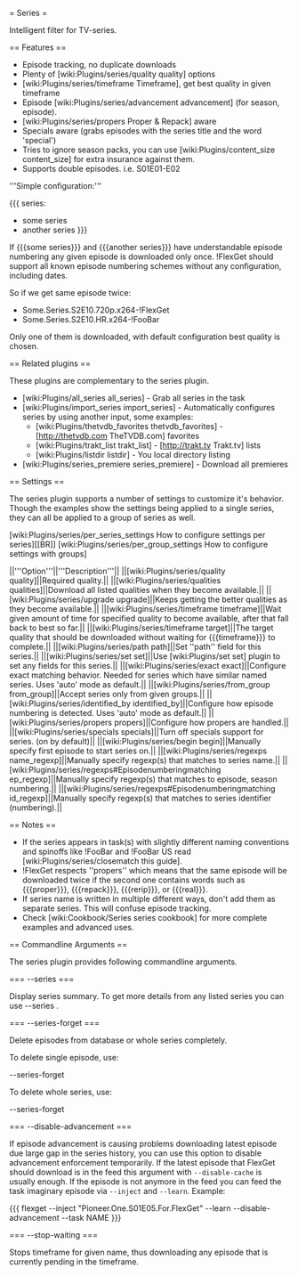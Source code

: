 = Series =

Intelligent filter for TV-series.

== Features ==

 * Episode tracking, no duplicate downloads
 * Plenty of [wiki:Plugins/series/quality quality] options
 * [wiki:Plugins/series/timeframe Timeframe], get best quality in given timeframe
 * Episode [wiki:Plugins/series/advancement advancement] (for season, episode).
 * [wiki:Plugins/series/propers Proper & Repack] aware
 * Specials aware (grabs episodes with the series title and the word 'special')
 * Tries to ignore season packs, you can use [wiki:Plugins/content_size content_size] for extra insurance against them.
 * Supports double episodes. i.e. S01E01-E02

'''Simple configuration:'''

{{{
series:
  - some series
  - another series
}}}

If {{{some series}}} and {{{another series}}} have understandable episode
numbering any given episode is downloaded only once. !FlexGet should support all known episode numbering schemes without any configuration, including dates.

So if we get same episode twice:

 * Some.Series.S2E10.720p.x264-!FlexGet
 * Some.Series.S2E10.HR.x264-!FooBar

Only one of them is downloaded, with default configuration best quality is chosen.

== Related plugins ==

These plugins are complementary to the series plugin.

 * [wiki:Plugins/all_series all_series] - Grab all series in the task
 * [wiki:Plugins/import_series import_series] - Automatically configures series by using another input, some examples:
   * [wiki:Plugins/thetvdb_favorites thetvdb_favorites] - [http://thetvdb.com TheTVDB.com] favorites
   * [wiki:Plugins/trakt_list trakt_list] - [http://trakt.tv Trakt.tv] lists
   * [wiki:Plugins/listdir listdir] - You local directory listing
 * [wiki:Plugins/series_premiere series_premiere] - Download all premieres

== Settings ==

The series plugin supports a number of settings to customize it's behavior. Though the examples show the settings being applied to a single series, they can all be applied to a group of series as well.

[wiki:Plugins/series/per_series_settings How to configure settings per series][[BR]]
[wiki:Plugins/series/per_group_settings How to configure settings with groups]

||'''Option'''||'''Description'''||
||[wiki:Plugins/series/quality quality]||Required quality.||
||[wiki:Plugins/series/qualities qualities]||Download all listed qualities when they become available.||
||[wiki:Plugins/series/upgrade upgrade]||Keeps getting the better qualities as they become available.||
||[wiki:Plugins/series/timeframe timeframe]||Wait given amount of time for specified quality to become available, after that fall back to best so far.||
||[wiki:Plugins/series/timeframe target]||The target quality that should be downloaded without waiting for {{{timeframe}}} to complete.||
||[wiki:Plugins/series/path path]||Set ''path'' field for this series.||
||[wiki:Plugins/series/set set]||Use [wiki:Plugins/set set] plugin to set any fields for this series.||
||[wiki:Plugins/series/exact exact]||Configure exact matching behavior. Needed for series which have similar named series. Uses 'auto' mode as default.||
||[wiki:Plugins/series/from_group from_group]||Accept series only from given groups.||
||[wiki:Plugins/series/identified_by identified_by]||Configure how episode numbering is detected. Uses 'auto' mode as default.||
||[wiki:Plugins/series/propers propers]||Configure how propers are handled.||
||[wiki:Plugins/series/specials specials]||Turn off specials support for series. (on by default)||
||[wiki:Plugins/series/begin begin]||Manually specify first episode to start series on.||
||[wiki:Plugins/series/regexps name_regexp]||Manually specify regexp(s) that matches to series name.||
||[wiki:Plugins/series/regexps#Episodenumberingmatching ep_regexp]||Manually specify regexp(s) that matches to episode, season numbering.||
||[wiki:Plugins/series/regexps#Episodenumberingmatching id_regexp]||Manually specify regexp(s) that matches to series identifier (numbering).||


== Notes ==

 * If the series appears in task(s) with slightly different naming conventions and spinoffs like !FooBar and !FooBar US read [wiki:Plugins/series/closematch this guide]. 
 * !FlexGet respects ''propers'' which means that the same episode will be downloaded twice if the second one contains words such as {{{proper}}}, {{{repack}}}, {{{rerip}}}, or {{{real}}}.
 * If series name is written in multiple different ways, don't add them as separate series. This will confuse episode tracking. 
 * Check [wiki:Cookbook/Series series cookbook] for more complete examples and advanced uses.

== Commandline Arguments ==

The series plugin provides following commandline arguments.

=== --series ===

Display series summary. To get more details from any listed series you can use --series <name>.

=== --series-forget ===

Delete episodes from database or whole series completely.

To delete single episode, use:

--series-forget <name> <id>

To delete whole series, use:

--series-forget <name>

=== --disable-advancement ===

If episode advancement is causing problems downloading latest episode due large gap in the series history, you can use this option to disable advancement enforcement temporarily. If the latest episode that FlexGet should download is in the feed this argument with `--disable-cache` is usually enough. If the episode is not anymore in the feed you can feed the task imaginary episode via `--inject` and `--learn`. Example:

{{{
flexget --inject "Pioneer.One.S01E05.For.FlexGet" --learn --disable-advancement --task NAME
}}}

=== --stop-waiting ===

Stops timeframe for given name, thus downloading any episode that is currently pending in the timeframe.